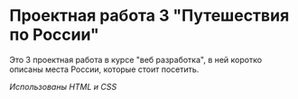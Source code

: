 # Проектная работа 3 "Путешествия по России"

Это 3 проектная работа в курсе "веб разработка", в ней коротко описаны места России, которые стоит посетить.

*Использованы HTML и CSS*
